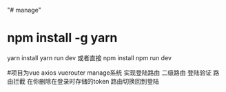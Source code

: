"# manage"
# npm install -g yarn
yarn install
yarn run dev
或者直接
npm install
npm run dev

#项目为vue axios  vuerouter manage系统   实现登陆路由 二级路由 登陆验证  路由拦截  在你删除在登录时存储的token 路由切换回到登陆

